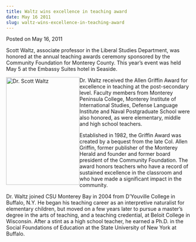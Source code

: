 ```yaml
---
title: Waltz wins excellence in teaching award
date: May 16 2011
slug: waltz-wins-excellence-in-teaching-award
---
```


 



<span class="date">Posted on May 16, 2011    </span>
<p>Scott Waltz, associate professor in the Liberal Studies
Department, was honored at the annual teaching awards ceremony
sponsored by the Community Foundation for Monterey County. This
year&#x2019;s event was held May 5 at the Embassy Suites hotel in
Seaside.</p>
<p><img alt="Dr. Scott Waltz" src="https://news.csumb.edu/sites/default/files/65/attachments/news/images/scott_waltz_small.jpg" style="float:left; width:200px; height:294px">Dr. Waltz received
the Allen Griffin Award for excellence in teaching at the
post-secondary level. Faculty members from Monterey Peninsula
College, Monterey Institute of International Studies, Defense
Language Institute and Naval Postgraduate School were also honored,
as were elementary, middle and high school teachers.</img></p>
<p>Established in 1982, the Griffin Award was created by a bequest
from the late Col. Allen Griffin, former publisher of the Monterey
Herald and founder and former board president of the Community
Foundation. The award honors teachers who have a record of
sustained excellence in the classroom and who have made a
significant impact in the community.</p>
<p>Dr. Waltz joined CSU Monterey Bay in 2004 from D&#x2019;Youville
College in Buffalo, N.Y. He began his teaching career as an
interpretive naturalist for elementary children, but moved on a few
years later to pursue a master&#x2019;s degree in the arts of teaching,
and a teaching credential, at Beloit College in Wisconsin. After a
stint as a high school teacher, he earned a Ph.D. in the Social
Foundations of Education at the State University of New York at
Buffalo.<br>
&#xA0;</br></p>





```
